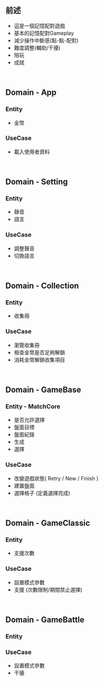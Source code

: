 ## 前述
- 這是一個記憶配對遊戲
- 基本的記憶配對Gameplay
- 減少操作中斷感(點-點-配對)
- 難度調整(輔助/干擾)
- 陪玩
- 成就

<br/> 

## Domain - App
### Entity
- 金幣
### UseCase
- 載入使用者資料

<br/> 

## Domain - Setting
### Entity
- 靜音
- 語言
### UseCase
- 調整聲音
- 切換語言

<br/> 

## Domain - Collection
### Entity
- 收集冊
### UseCase
- 瀏覽收集冊
- 檢查金幣是否足夠解鎖
- 消耗金幣解鎖收集項目

<br/> 

## Domain - GameBase
### Entity - MatchCore
- 是否允許選擇
- 盤面目標
- 盤面紀錄
- 生成
- 選擇

### UseCase
- 改變遊戲狀態( Retry / New / Finish )
- 建置盤面
- 選擇格子 (定義選擇完成)

<br/> 

## Domain - GameClassic
### Entity
- 支援次數
### UseCase
- 設置模式參數
- 支援 (次數限制/期間禁止選擇)

<br/> 

## Domain - GameBattle
### Entity

### UseCase
- 設置模式參數
- 干擾

<br/> 
